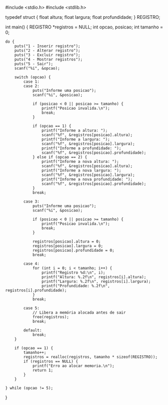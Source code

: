 #include <stdio.h>
#include <stdlib.h>

typedef struct {
    float altura;
    float largura;
    float profundidade;
} REGISTRO;

int main() {
    REGISTRO *registros = NULL;
    int opcao, posicao;
    int tamanho = 0;

    do {
        puts("1 - Inserir registro");
        puts("2 - Alterar registro");
        puts("3 - Excluir registro");
        puts("4 - Mostrar registros");
        puts("5 - Sair");
        scanf("%i", &opcao);

        switch (opcao) {
            case 1:
            case 2:
                puts("Informe uma posicao");
                scanf("%i", &posicao);

                if (posicao < 0 || posicao >= tamanho) {
                    printf("Posicao invalida.\n");
                    break;
                }

                if (opcao == 1) {
                    printf("Informe a altura: ");
                    scanf("%f", &registros[posicao].altura);
                    printf("Informe a largura: ");
                    scanf("%f", &registros[posicao].largura);
                    printf("Informe a profundidade: ");
                    scanf("%f", &registros[posicao].profundidade);
                } else if (opcao == 2) {
                    printf("Informe a nova altura: ");
                    scanf("%f", &registros[posicao].altura);
                    printf("Informe a nova largura: ");
                    scanf("%f", &registros[posicao].largura);
                    printf("Informe a nova profundidade: ");
                    scanf("%f", &registros[posicao].profundidade);
                }
                break;

            case 3:
                puts("Informe uma posicao");
                scanf("%i", &posicao);

                if (posicao < 0 || posicao >= tamanho) {
                    printf("Posicao invalida.\n");
                    break;
                }

                registros[posicao].altura = 0;
                registros[posicao].largura = 0;
                registros[posicao].profundidade = 0;
                break;

            case 4:
                for (int i = 0; i < tamanho; i++) {
                    printf("Registro %d:\n", i);
                    printf("Altura: %.2f\n", registros[i].altura);
                    printf("Largura: %.2f\n", registros[i].largura);
                    printf("Profundidade: %.2f\n", registros[i].profundidade);
                }
                break;
                
            case 5:
                // Libera a memória alocada antes de sair
                free(registros);
                break;

            default:
                break;
        }

        if (opcao == 1) {
            tamanho++;
            registros = realloc(registros, tamanho * sizeof(REGISTRO));
            if (registros == NULL) {
                printf("Erro ao alocar memoria.\n");
                return 1;
            }
        }

    } while (opcao != 5);
}
